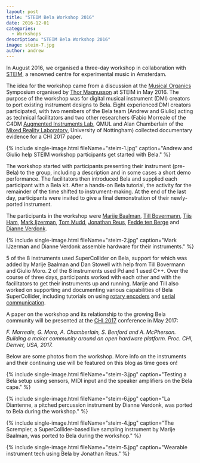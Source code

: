 ```yaml
---
layout: post
title: "STEIM Bela Workshop 2016"
date: 2016-12-01
categories:
  - Workshops
description: "STEIM Bela Workshop 2016"
image: steim-7.jpg
author: andrew
---
```


In August 2016, we organised a three-day workshop in collaboration with [STEIM](http://steim.org/), a renowned centre for experimental music in Amsterdam. 

The idea for the workshop came from a discussion at the [Musical Organics](http://www.sonicwriting.org/steim.html) Symposium organised by [Thor Magnusson](http://www.ixi-audio.net/thor/) at STEIM in May 2016. The purpose of the workshop was for digital musical instrument (DMI) creators to port existing instrument designs to Bela. Eight experienced DMI creators participated, with two members of the Bela team (Andrew and Giulio) acting as technical facilitators and two other researchers (Fabio Morreale of the C4DM [Augmented Instruments Lab](http://www.eecs.qmul.ac.uk/~andrewm), QMUL and Alan Chamberlain of the [Mixed Reality Laboratory](https://www.nottingham.ac.uk/research/groups/mixedrealitylab/), University of Nottingham) collected documentary evidence for a CHI 2017 paper.

{% include single-image.html fileName="steim-1.jpg" caption="Andrew and Giulio help STEIM workshop participants get started with Bela." %}

The workshop started with participants presenting their instrument (pre-Bela) to the group, including a description and in some cases a short demo performance. The facilitators then introduced Bela and supplied each participant with a Bela kit. After a hands-on Bela tutorial, the activity for the remainder of the time shifted to instrument-making. At the end of the last day, participants were invited to give a final demonstration of their newly-ported instrument. 

The participants in the workshop were [Marije Baalman](https://www.marijebaalman.eu/), [Till Bovermann](http://tai-studio.org/), [Tijs Ham](http://tapage-sound.com/), [Mark Ijzerman](http://markijzerman.com/), [Tom Mudd](http://www.tommudd.co.uk/), [Jonathan Reus](http://jonathanreus.com/), [Fedde ten Berge](http://www.feddetenberge.nl/) and [Dianne Verdonk](https://dianneverdonk.wordpress.com/).

{% include single-image.html fileName="steim-2.jpg" caption="Mark IJzerman and Dianne Verdonk assemble hardware for their instruments." %}

5 of the 8 instruments used SuperCollider on Bela, support for which was added by Marije Baalman and Dan Stowell with help from Till Bovermann and Giulio Moro. 2 of the 8 instruments used Pd and 1 used C++. Over the course of three days, participants worked with each other and with the facilitators to get their instruments up and running. Marije and Till also worked on supporting and documenting various capabilities of Bela SuperCollider, including tutorials on using [rotary encoders](http://tai-studio.org/2016/08/12/bela-rotary.html) and [serial communication](http://tai-studio.org/2016/08/12/bela-capsense.html).

A paper on the workshop and its relationship to the growing Bela community will be presented at the [CHI 2017](http://chi2017.acm.org) conference in May 2017: 

*F. Morreale, G. Moro, A. Chamberlain, S. Benford and A. McPherson. Building a maker community around an open hardware platform. Proc. CHI, Denver, USA, 2017.*

Below are some photos from the workshop. More info on the instruments and their continuing use will be featured on this blog as time goes on!

{% include single-image.html fileName="steim-3.jpg" caption="Testing a Bela setup using sensors, MIDI input and the speaker amplifiers on the Bela cape." %}

{% include single-image.html fileName="steim-6.jpg" caption="La Diantenne, a pitched percussion instrument by Dianne Verdonk, was ported to Bela during the workshop." %}

{% include single-image.html fileName="steim-4.jpg" caption="The Scrempler, a SuperCollider-based live sampling instrument by Marije Baalman, was ported to Bela during the workshop." %}

{% include single-image.html fileName="steim-5.jpg" caption="Wearable instrument tech using Bela by Jonathan Reus." %}
